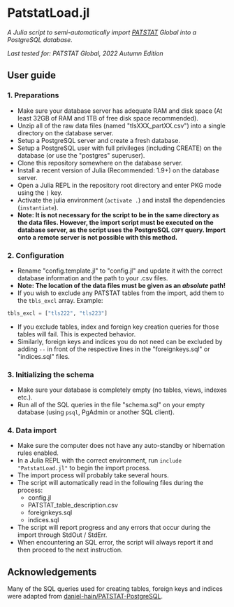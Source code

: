 # PatstatLoad.jl

*A Julia script to semi-automatically import [PATSTAT](https://www.epo.org/searching-for-patents/business/patstat.html) Global into a PostgreSQL database.*

*Last tested for: PATSTAT Global, 2022 Autumn Edition*

## User guide

### 1. Preparations

* Make sure your database server has adequate RAM and disk space (At least 32GB of RAM and 1TB of free disk space recommended).
* Unzip all of the raw data files (named "tlsXXX_partXX.csv") into a single directory on the database server.
* Setup a PostgreSQL server and create a fresh database.
* Setup a PostgreSQL user with full privileges (including CREATE) on the database (or use the "postgres" superuser).
* Clone this repository somewhere on the database server.
* Install a recent version of Julia (Recommended: 1.9+) on the database server.
* Open a Julia REPL in the repository root directory and enter PKG mode using the `]` key.
* Activate the julia environment (`activate .`) and install the dependencies (`instantiate`).
* **Note: It is not necessary for the script to be in the same directory as the data files. However, the import script must be executed on the database server, as the script uses the PostgreSQL `COPY` query. Import onto a remote server is not possible with this method.**

### 2. Configuration

* Rename "config.template.jl" to "config.jl" and update it with the correct database information and the path to your .csv files.
* **Note: The location of the data files must be given as an *absolute* path!**
* If you wish to exclude any PATSTAT tables from the import, add them to the `tbls_excl` array. Example:
```julia
tbls_excl = ["tls222", "tls223"]
```
* If you exclude tables, index and foreign key creation queries for those tables will fail. This is expected behavior.
* Similarly, foreign keys and indices you do not need can be excluded by adding `--` in front of the respective lines in the "foreignkeys.sql" or "indices.sql" files.

### 3. Initializing the schema

* Make sure your database is completely empty (no tables, views, indexes etc.).
* Run all of the SQL queries in the file "schema.sql" on your empty database (using `psql`, PgAdmin or another SQL client).

### 4. Data import

* Make sure the computer does not have any auto-standby or hibernation rules enabled.
* In a Julia REPL with the correct environment, run `include "PatstatLoad.jl"` to begin the import process.
* The import process will probably take several hours.
* The script will automatically read in the following files during the process: 
    - config.jl
    - PATSTAT_table_description.csv
    - foreignkeys.sql
    - indices.sql
* The script will report progress and any errors that occur during the import through StdOut / StdErr.
* When encountering an SQL error, the script will always report it and then proceed to the next instruction.

## Acknowledgements

Many of the SQL queries used for creating tables, foreign keys and indices were adapted from [daniel-hain/PATSTAT-PostgreSQL](https://github.com/daniel-hain/PATSTAT-PostgreSQL).
